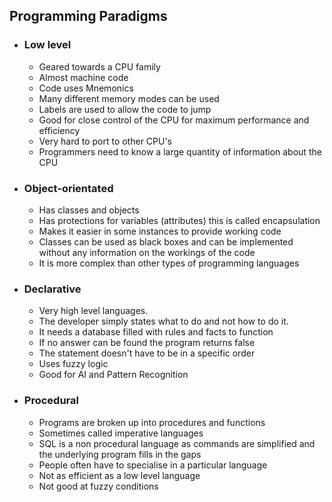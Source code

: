 ## Programming Paradigms
- ### Low level
	- Geared towards a CPU family
	- Almost machine code
	- Code uses Mnemonics
	- Many different memory modes can be used
	- Labels are used to allow the code to jump
	- Good for close control of the CPU for maximum performance and efficiency
	- Very hard to port to other CPU's
	- Programmers need to know a large quantity of information about the CPU
- ### Object-orientated
	- Has classes and objects
	- Has protections for variables (attributes) this is called encapsulation
	- Makes it easier in some instances to provide working code
	- Classes can be used as black boxes and can be implemented without any information on the workings of the code
	- It is more complex than other types of programming languages
- ### Declarative
	- Very high level languages.
	- The developer simply states what to do and not how to do it.
	- It needs a database filled with rules and facts to function
	- If no answer can be found the program returns false
	- The statement doesn't have to be in a specific order
	- Uses fuzzy logic
	- Good for AI and Pattern Recognition
- ### Procedural
	- Programs are broken up into procedures and functions
	- Sometimes called imperative languages
	- SQL is a non procedural language as commands are simplified and the underlying program fills in the gaps
	- People often have to specialise in a particular language
	- Not as efficient as a low level language
	- Not good at fuzzy conditions